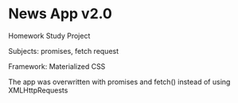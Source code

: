 # News App v2.0

Homework Study Project

Subjects: promises, fetch request

Framework: Materialized CSS

The app was overwritten with promises and fetch() instead of using XMLHttpRequests
